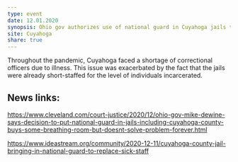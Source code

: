 ```yaml
---
type: event
date: 12.01.2020
synopsis: Ohio gov authorizes use of national guard in Cuyahoga jails to shore up staffing
site: Cuyahoga
share: true
---
```

Throughout the pandemic, Cuyahoga faced a shortage of correctional officers due to illness. This issue was exacerbated by the fact that the jails were already short-staffed for the level of individuals incarcerated. 
## News links:

https://www.cleveland.com/court-justice/2020/12/ohio-gov-mike-dewine-says-decision-to-put-national-guard-in-jails-including-cuyahoga-county-buys-some-breathing-room-but-doesnt-solve-problem-forever.html

https://www.ideastream.org/community/2020-12-11/cuyahoga-county-jail-bringing-in-national-guard-to-replace-sick-staff

